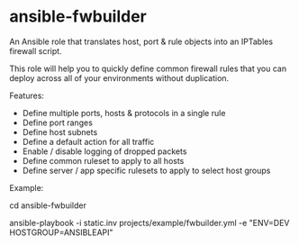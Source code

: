 # ansible-fwbuilder

An Ansible role that translates host, port & rule objects into an IPTables firewall script.

This role will help you to quickly define common firewall rules that you can deploy across all of your environments without duplication.

Features:

* Define multiple ports, hosts & protocols in a single rule
* Define port ranges
* Define host subnets
* Define a default action for all traffic
* Enable / disable logging of dropped packets
* Define common ruleset to apply to all hosts
* Define server / app specific rulesets to apply to select host groups

Example:

cd ansible-fwbuilder

ansible-playbook -i static.inv projects/example/fwbuilder.yml -e "ENV=DEV HOSTGROUP=ANSIBLEAPI"
